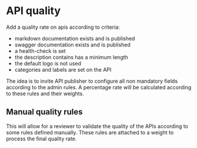 # API quality

Add a quality rate on apis according to criteria:

- markdown documentation exists and is published
- swagger documentation exists and is published
- a health-check is set
- the description contains has a minimum length
- the default logo is not used
- categories and labels are set on the API

The idea is to invite API publisher to configure all non mandatory fields according to the admin rules.
A percentage rate will be calculated according to these rules and their weights.

## Manual quality rules

This will allow for a reviewer to validate the quality of the APIs according to some rules defined manually.
These rules are attached to a weight to process the final quality rate.
